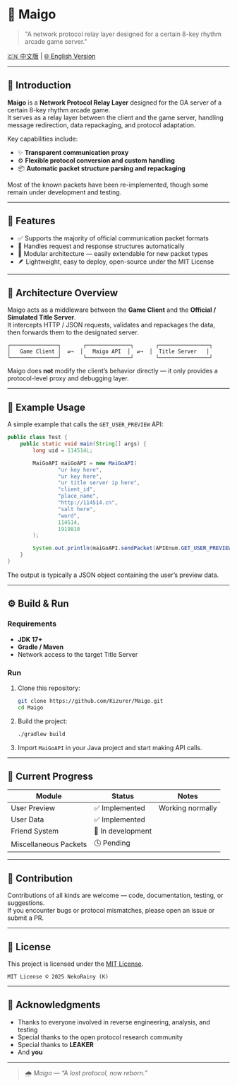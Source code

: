 # 🎵 Maigo
> "A network protocol relay layer designed for a certain 8-key rhythm arcade game server."

[🇨🇳 中文版](https://github.com/Kizurer/Maigo/blob/main/README.md) | [🌐 English Version](./README_EN.MD)

---

## 📖 Introduction

**Maigo** is a **Network Protocol Relay Layer** designed for the GA server of a certain 8-key rhythm arcade game.  
It serves as a relay layer between the client and the game server, handling message redirection, data repackaging, and protocol adaptation.

Key capabilities include:

- ✨ **Transparent communication proxy**
- ⚙️ **Flexible protocol conversion and custom handling**
- 📦 **Automatic packet structure parsing and repackaging**

Most of the known packets have been re-implemented, though some remain under development and testing.

---

## 🚀 Features

- ✅ Supports the majority of official communication packet formats
- 🔄 Handles request and response structures automatically
- 🧩 Modular architecture — easily extendable for new packet types
- 🪶 Lightweight, easy to deploy, open-source under the MIT License

---

## 🧠 Architecture Overview

Maigo acts as a middleware between the **Game Client** and the **Official / Simulated Title Server**.  
It intercepts HTTP / JSON requests, validates and repackages the data, then forwards them to the designated server.

```
┌───────────────┐       ┌──────────────┐       ┌────────────────┐
│   Game Client │  ⇄→  │   Maigo API  │  ⇄→  │  Title Server   │
└───────────────┘       └──────────────┘       └────────────────┘
```

Maigo does **not** modify the client’s behavior directly — it only provides a protocol-level proxy and debugging layer.

---

## 🧩 Example Usage

A simple example that calls the `GET_USER_PREVIEW` API:

```java
public class Test {
    public static void main(String[] args) {
        long uid = 114514L;

        MaiGoAPI maiGoAPI = new MaiGoAPI(
                "ur key here",
                "ur key here",
                "ur title server ip here",
                "client_id",
                "place_name",
                "http://114514.cn",
                "salt here",
                "word",
                114514,
                1919810
        );

        System.out.println(maiGoAPI.sendPacket(APIEnum.GET_USER_PREVIEW, uid));
    }
}
```

The output is typically a JSON object containing the user’s preview data.

---

## ⚙️ Build & Run

### Requirements
- **JDK 17+**
- **Gradle / Maven**
- Network access to the target Title Server

### Run
1. Clone this repository:
   ```bash
   git clone https://github.com/Kizurer/Maigo.git
   cd Maigo
   ```
2. Build the project:
   ```bash
   ./gradlew build
   ```
3. Import `MaiGoAPI` in your Java project and start making API calls.

---

## 📜 Current Progress

| Module | Status | Notes |
|--------|--------|--------|
| User Preview | ✅ Implemented | Working normally |
| User Data | ✅ Implemented | |
| Friend System | 🚧 In development | |
| Miscellaneous Packets | 🕓 Pending | |

---

## 🤝 Contribution

Contributions of all kinds are welcome — code, documentation, testing, or suggestions.  
If you encounter bugs or protocol mismatches, please open an issue or submit a PR.

---

## 📄 License

This project is licensed under the [MIT License](../LICENSE).

```
MIT License © 2025 NekoRainy (K)
```

---

## 💬 Acknowledgments

- Thanks to everyone involved in reverse engineering, analysis, and testing
- Special thanks to the open protocol research community
- Special thanks to **LEAKER**
- And **you**

---

> 🌧️ *Maigo — “A lost protocol, now reborn.”*

